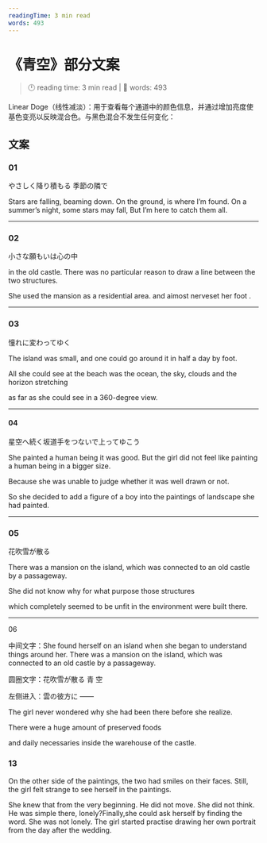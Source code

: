```yaml
---
readingTime: 3 min read
words: 493
---
```

# 《青空》部分文案
<!-- READING-TIME:START -->
>  🕛 reading time: 3 min read | 🔖 words: 493
<!-- READING-TIME:END -->

Linear Doge（线性减淡）：用于查看每个通道中的颜色信息，并通过增加亮度使基色变亮以反映混合色。与黑色混合不发生任何变化：



## 文案

### 01

やさしく降り積もる 季節の隣で

Stars are falling, beaming down. On the ground, is where I’m found. On a summer’s night, some stars may fall, But I’m here to catch them all.

---

### 02

小さな願もいは心の中

in the old castle. There was no particular reason to draw a line between the two structures. 

She used the mansion as a residential area. and aimost nerveset her foot .

---

### 03

憧れに変わってゆく

The island was small, and one could go around it in half a day by foot.

All she could see at the beach was the ocean, the sky, clouds and the horizon stretching 

as far as she could see in a 360-degree view.

---

#### 04

星空へ続く坂道手をつないで上ってゆこう

She painted a human being it was good. But the girl did not feel like painting a human being in a bigger size.

Because she was unable to judge whether it was well drawn or not.

So she decided to add a figure of a boy into the paintings of landscape she had painted.

---

### 05

花吹雪が散る

There was a mansion on the island, which was connected to an old castle by a passageway. 

She did not know why for what purpose those structures 

which completely seemed to be unfit in the environment were built there. 

---

06

中间文字：She found herself on an island when she began to understand things around her. There was a mansion on the island, which was connected to an old castle by a passageway.

圆圈文字：花吹雪が散る 青 空

左侧进入：雲の彼方に ——

The girl never wondered why she had been there before she realize.

There were a huge amount of preserved foods

and daily necessaries inside the warehouse of the castle.

### 13

On the other side of the paintings, the two had smiles on their faces. Still, the girl felt strange to see herself in the paintings.

She knew that from the very beginning. He did not move. She did not think. He was simple there, lonely?Finally,she could 
ask herself by finding the word. She was not lonely. The girl started practise drawing her own portrait from the day after the wedding.
